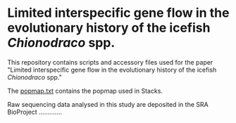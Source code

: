 # Limited interspecific gene flow in the evolutionary history of the icefish _Chionodraco_ spp.

This repository contains scripts and accessory files used for the paper "Limited interspecific gene flow in the evolutionary history of the icefish _Chionodraco_ spp."


The [popmap.txt](popmap.txt) contains the popmap used in Stacks. 

Raw sequencing data analysed in this study are deposited in the SRA BioProject .............
